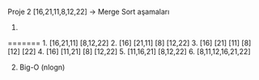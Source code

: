 Proje 2
[16,21,11,8,12,22] -> Merge Sort aşamaları

1. 
=======
    1. [16,21,11]                [8,12,22]
    2.  [16] [21,11]           [8] [12,22]
    3.  [16] [21] [11]           [8] [12] [22]
    4.  [16]  [11,21]            [8] [12,22]
    5.    [11,16,21]              [8,12,22]
    6.        [8,11,12,16,21,22]


2. Big-O (nlogn)

